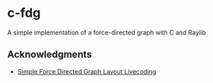 # c-fdg
A simple implementation of a force-directed graph with C and Raylib

## Acknowledgments
- [Simple Force Directed Graph Layout Livecoding](https://www.youtube.com/watch?v=PTBuq0CXpWs&ab_channel=DavidDobervich)
